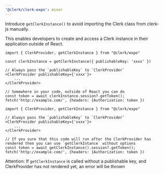 ```yaml
---
'@clerk/clerk-expo': minor
---
```


Introduce `getClerkInstance()` to avoid importing the Clerk class from clerk-js manually.

This enables developers to create and access a Clerk instance in their application outside of React.
```tsx
import { ClerkProvider, getClerkInstance } from "@clerk/expo"

const clerkInstance = getClerkInstance({ publishableKey: 'xxxx' })
  
// Always pass the `publishableKey` to `ClerkProvider`
<ClerkProvider publishableKey={'xxxx'}>
    ...
</ClerkProvider>

// Somewhere in your code, outside of React you can do
const token = await clerkInstance.session?.getToken();
fetch('http://example.com/', {headers: {Authorization: token })
```
```tsx
import { ClerkProvider, getClerkInstance } from "@clerk/expo"

// Always pass the `publishableKey` to `ClerkProvider`
<ClerkProvider publishableKey={'xxxx'}>
    ...
</ClerkProvider>

// If you sure that this code will run after the ClerkProvider has rendered then you can use `getClerkIntance` without options
const token = await getClerkInstance().session?.getToken();
fetch('http://example.com/', {headers: {Authorization: token })

```
Attention: If `getClerkInstance` is called without a publishable key, and ClerkProvider has not rendered yet, an error will be thrown 

